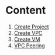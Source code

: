 # Content
1. [Create Project](https://github.com/adithaha/gcp-tutorial/blob/main/vpc/project.md)
2. [Create VPC](https://github.com/adithaha/gcp-tutorial/blob/main/vpc/create.md)
3. [Create VM](https://github.com/adithaha/gcp-tutorial/blob/main/vpc/vm.md)
4. [VPC Peering](https://github.com/adithaha/gcp-tutorial/blob/main/vpc/peering.md)
